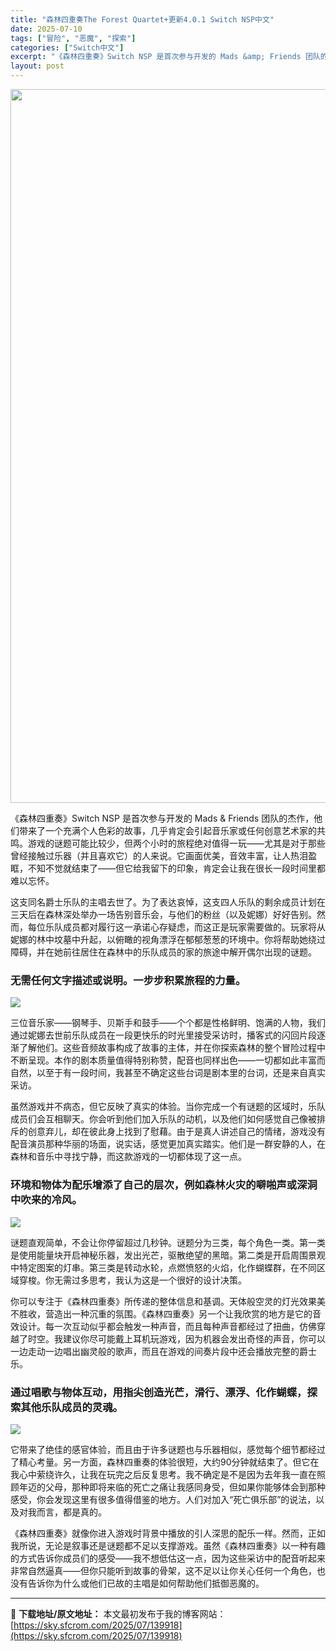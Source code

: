 ```yaml
---
title: "森林四重奏The Forest Quartet+更新4.0.1 Switch NSP中文"
date: 2025-07-10
tags: ["冒险", "恶魔", "探索"]
categories: ["Switch中文"]
excerpt: "《森林四重奏》Switch NSP 是首次参与开发的 Mads &amp; Friends 团队的杰作，他们带来了一个充满个人色彩的故事，几乎肯定会引起音乐家或任何创意艺术家的共鸣。游戏的谜题可能比较少，但两个小时的旅程绝对值得一玩——尤其是对于那些曾经接触过乐器（并且喜欢它）的人来说。它画面优美，&hellip;"
layout: post
---
```


<img class="aligncenter size-full wp-image-139919" src="https://sky.sfcrom.com/wp-content/uploads/2025/07/2025071011562825.webp" alt="" width="700" height="1142" />

《森林四重奏》Switch NSP 是首次参与开发的 Mads &amp; Friends 团队的杰作，他们带来了一个充满个人色彩的故事，几乎肯定会引起音乐家或任何创意艺术家的共鸣。游戏的谜题可能比较少，但两个小时的旅程绝对值得一玩——尤其是对于那些曾经接触过乐器（并且喜欢它）的人来说。它画面优美，音效丰富，让人热泪盈眶，不知不觉就结束了——但它给我留下的印象，肯定会让我在很长一段时间里都难以忘怀。

这支同名爵士乐队的主唱去世了。为了表达哀悼，这支四人乐队的剩余成员计划在三天后在森林深处举办一场告别音乐会，与他们的粉丝（以及妮娜）好好告别。然而，每位乐队成员都对履行这一承诺心存疑虑，而这正是玩家需要做的。玩家将从妮娜的林中坟墓中升起，以俯瞰的视角漂浮在郁郁葱葱的环境中。你将帮助她绕过障碍，并在她前往居住在森林中的乐队成员的家的旅途中解开偶尔出现的谜题。
<h3>无需任何文字描述或说明。一步步积累旅程的力量。</h3>
<img src="https://img-eshop.cdn.nintendo.net/i/caaab697c29d1c889448ae4de74ab1cd698dea2ce8cade7eb9a32112912c1a3e.jpg?w=1000" />

三位音乐家——钢琴手、贝斯手和鼓手——个个都是性格鲜明、饱满的人物，我们通过妮娜去世前乐队成员在一段更快乐的时光里接受采访时，播客式的闪回片段逐渐了解他们。这些音频故事构成了故事的主体，并在你探索森林的整个冒险过程中不断呈现。本作的剧本质量值得特别称赞，配音也同样出色——一切都如此丰富而自然，以至于有一段时间，我甚至不确定这些台词是剧本里的台词，还是来自真实采访。

虽然游戏并不病态，但它反映了真实的体验。当你完成一个有谜题的区域时，乐队成员们会互相聊天。你会听到他们加入乐队的动机，以及他们如何感觉自己像被排斥的创意弃儿，却在彼此身上找到了慰藉。由于是真人讲述自己的情绪，游戏没有配音演员那种华丽的场面，说实话，感觉更加真实踏实。他们是一群安静的人，在森林和音乐中寻找宁静，而这款游戏的一切都体现了这一点。
<h3>环境和物体为配乐增添了自己的层次，例如森林火灾的噼啪声或深洞中吹来的冷风。</h3>
<img src="https://img-eshop.cdn.nintendo.net/i/f4e2b92f1f4c4d7555fcb1276db70c4d5d3339b9977dae4b25918a6d5070bf4c.jpg?w=1000" />

谜题直观简单，不会让你停留超过几秒钟。谜题分为三类，每个角色一类。第一类是使用能量块开启神秘乐器，发出光芒，驱散绝望的黑暗。第二类是开启周围景观中特定图案的灯串。第三类是转动水轮，点燃愤怒的火焰，化作蝴蝶群，在不同区域穿梭。你无需过多思考，我认为这是一个很好的设计决策。

你可以专注于《森林四重奏》所传递的整体信息和基调。天体般空灵的灯光效果美不胜收，营造出一种沉重的氛围。《森林四重奏》另一个让我欣赏的地方是它的音效设计。每一次互动似乎都会触发一种声音，而且每种声音都经过了扭曲，仿佛穿越了时空。我建议你尽可能戴上耳机玩游戏，因为机器会发出奇怪的声音，你可以一边走动一边唱出幽灵般的歌声，而且在游戏的间奏片段中还会播放完整的爵士乐。
<h3>通过唱歌与物体互动，用指尖创造光芒，滑行、漂浮、化作蝴蝶，探索其他乐队成员的灵魂。</h3>
<img src="https://img-eshop.cdn.nintendo.net/i/a2388fef8938e16fddce123c83f15b0c1b54ed545717e230176cc134ad5a6579.jpg?w=1000" />

它带来了绝佳的感官体验，而且由于许多谜题也与乐器相似，感觉每个细节都经过了精心考量。另一方面，森林四重奏的体验很短，大约90分钟就结束了。但它在我心中萦绕许久，让我在玩完之后反复思考。我不确定是不是因为去年我一直在照顾年迈的父母，那种即将来临的死亡之痛让我感同身受，但如果你能够体会到那种感受，你会发现这里有很多值得借鉴的地方。人们对加入“死亡俱乐部”的说法，以及对我而言，都是真的。

《森林四重奏》就像你进入游戏时背景中播放的引人深思的配乐一样。然而，正如我所说，无论是叙事还是谜题都不足以支撑游戏。虽然《森林四重奏》以一种有趣的方式告诉你成员们的感受——我不想低估这一点，因为这些采访中的配音听起来非常自然逼真——但你只能听到故事的骨架，这不足以让你关心任何一个角色，也没有告诉你为什么或他们已故的主唱是如何帮助他们抵御恶魔的。

---
📖 **下载地址/原文地址：** 本文最初发布于我的博客网站：[https://sky.sfcrom.com/2025/07/139918](https://sky.sfcrom.com/2025/07/139918)
